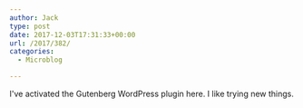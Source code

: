 ```yaml
---
author: Jack
type: post
date: 2017-12-03T17:31:33+00:00
url: /2017/382/
categories:
  - Microblog

---
```

 

I've activated the Gutenberg WordPress plugin here. I like trying new things.